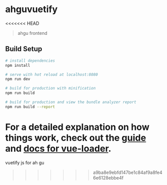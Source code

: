 # ahguvuetify
<<<<<<< HEAD

> ahgu frontend

## Build Setup

``` bash
# install dependencies
npm install

# serve with hot reload at localhost:8080
npm run dev

# build for production with minification
npm run build

# build for production and view the bundle analyzer report
npm run build --report
```

For a detailed explanation on how things work, check out the [guide](http://vuejs-templates.github.io/webpack/) and [docs for vue-loader](http://vuejs.github.io/vue-loader).
=======
vuetify js for ah gu
>>>>>>> a9ba8e9ebfd147be1c84af9a8fe46e6128ebbe4f
